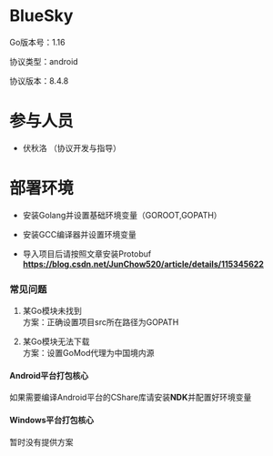 # BlueSky

Go版本号：1.16

协议类型：android

协议版本：8.4.8

# 参与人员

 - 伏秋洛 （协议开发与指导）

# 部署环境

 - 安装Golang并设置基础环境变量（GOROOT,GOPATH）
 
 - 安装GCC编译器并设置环境变量

 - 导入项目后请按照文章安装Protobuf
   </br>**https://blog.csdn.net/JunChow520/article/details/115345622**

### 常见问题

 1. 某Go模块未找到
    </br>方案：正确设置项目src所在路径为GOPATH
    
 2. 某Go模块无法下载
    </br>方案：设置GoMod代理为中国境内源


#### Android平台打包核心

如果需要编译Android平台的CShare库请安装**NDK**并配置好环境变量

#### Windows平台打包核心

暂时没有提供方案